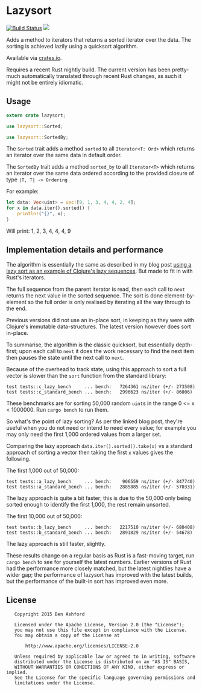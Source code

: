 # Lazysort

[![Build Status](https://travis-ci.org/benashford/rust-lazysort.svg)](https://travis-ci.org/benashford/rust-lazysort)
[![](http://meritbadge.herokuapp.com/lazysort)](https://crates.io/crates/lazysort)

Adds a method to iterators that returns a sorted iterator over the data.  The sorting is achieved lazily using a quicksort algorithm.

Available via [crates.io](https://crates.io/crates/lazysort).

Requires a recent Rust nightly build.  The current version has been pretty-much automatically translated through recent Rust changes, as such it might not be entirely idiomatic.

## Usage

```rust
extern crate lazysort;

use lazysort::Sorted;

use lazysort::SortedBy;
```

The `Sorted` trait adds a method `sorted` to all `Iterator<T: Ord>` which returns an iterator over the same data in default order.

The `SortedBy` trait adds a method `sorted_by` to all `Iterator<T>` which returns an iterator over the same data ordered according to the provided closure of type `|T, T| -> Ordering`

For example:

```rust
let data: Vec<uint> = vec![9, 1, 3, 4, 4, 2, 4];
for x in data.iter().sorted() {
	println!("{}", x);
}
```

Will print: 1, 2, 3, 4, 4, 4, 9

## Implementation details and performance

The algorithm is essentially the same as described in my blog post [using a lazy sort as an example of Clojure's lazy sequences](http://benashford.github.io/blog/2014/03/22/the-power-of-lazy-sequences/).  But made to fit in with Rust's iterators.

The full sequence from the parent iterator is read, then each call to `next` returns the next value in the sorted sequence.  The sort is done element-by-element so the full order is only realised by iterating all the way through to the end.

Previous versions did not use an in-place sort, in keeping as they were with Clojure's immutable data-structures.  The latest version however does sort in-place.

To summarise, the algorithm is the classic quicksort, but essentially depth-first; upon each call to `next` it does the work necessary to find the next item then pauses the state until the next call to `next`.

Because of the overhead to track state, using this approach to sort a full vector is slower than the `sort` function from the standard library:

```
test tests::c_lazy_bench     ... bench:   7264361 ns/iter (+/- 273508)
test tests::c_standard_bench ... bench:   2996623 ns/iter (+/- 86006)
```

These benchmarks are for sorting 50,000 random `uint`s in the range 0 <= x < 1000000.  Run `cargo bench` to run them.

So what's the point of lazy sorting?  As per the linked blog post, they're useful when you do not need or intend to need every value; for example you may only need the first 1,000 ordered values from a larger set.

Comparing the lazy approach `data.iter().sorted().take(x)` vs a standard approach of sorting a vector then taking the first `x` values gives the following.

The first 1,000 out of 50,000:

```
test tests::a_lazy_bench     ... bench:    906559 ns/iter (+/- 847740)
test tests::a_standard_bench ... bench:   2885885 ns/iter (+/- 570331)
```

The lazy approach is quite a bit faster; this is due to the 50,000 only being sorted enough to identify the first 1,000, the rest remain unsorted.

The first 10,000 out of 50,000:

```
test tests::b_lazy_bench     ... bench:   2217510 ns/iter (+/- 680408)
test tests::b_standard_bench ... bench:   2891829 ns/iter (+/- 54678)
```

The lazy approach is still faster, slightly.

These results change on a regular basis as Rust is a fast-moving target, run `cargo bench` to see for yourself the latest numbers.  Earlier versions of Rust had the performance more closely matched, but the latest nightlies have a wider gap; the performance of lazysort has improved with the latest builds, but the performance of the built-in sort has improved even more.

## License

```
   Copyright 2015 Ben Ashford

   Licensed under the Apache License, Version 2.0 (the "License");
   you may not use this file except in compliance with the License.
   You may obtain a copy of the License at

       http://www.apache.org/licenses/LICENSE-2.0

   Unless required by applicable law or agreed to in writing, software
   distributed under the License is distributed on an "AS IS" BASIS,
   WITHOUT WARRANTIES OR CONDITIONS OF ANY KIND, either express or implied.
   See the License for the specific language governing permissions and
   limitations under the License.
```
